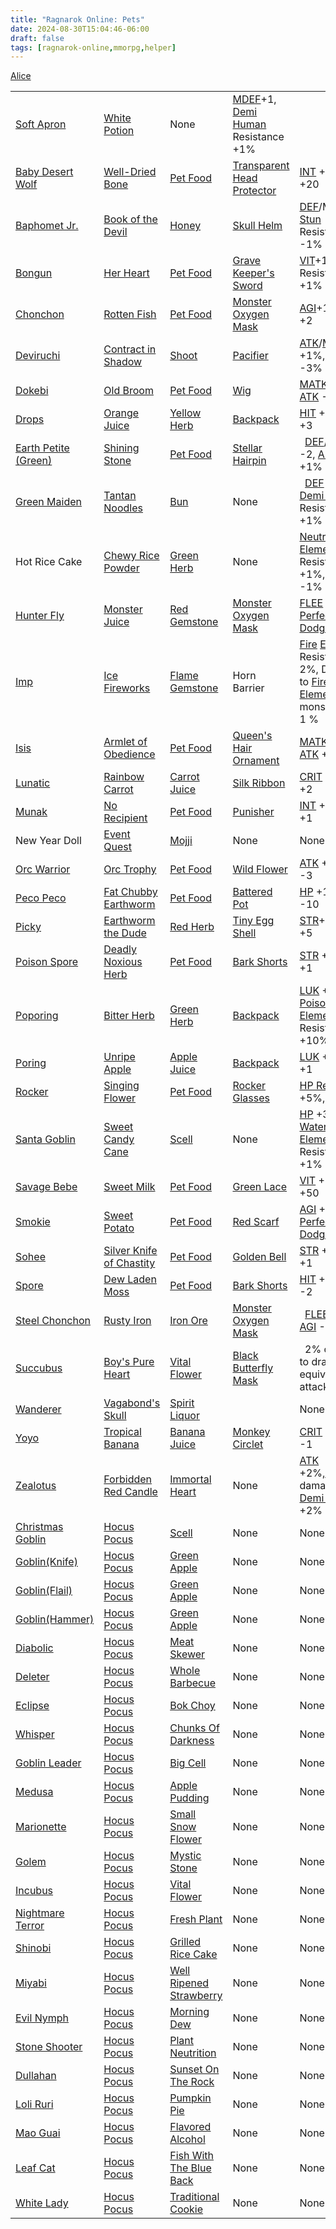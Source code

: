 ```yaml
---
title: "Ragnarok Online: Pets"
date: 2024-08-30T15:04:46-06:00
draft: false
tags: [ragnarok-online,mmorpg,helper]
---
```

<!DOCTYPE HTML>
<table class="pets>

<tbody><tr>
<th> Monster </th>
<th> Taming Item </th>
<th> Food </th>
<th> Accessory </th>
<th> Bonus(es)
</th></tr>
<tr>

<td><span class="plainlinks"><a rel="nofollow" class="external text" href="https://cp.arcadia-online.org/monster/view/?id=1275">Alice</a></span></td>

<td><span class="plainlinks"><a rel="nofollow" class="external text" href="https://cp.arcadia-online.org/item/view/?id=661">Soft Apron</a></span></td>

<td><span class="plainlinks"><a rel="nofollow" class="external text" href="https://cp.arcadia-online.org/item/view/?id=504">White Potion</a></span></td>

<td>None </td>

<td> <a href="/web/20181205000435/http://wiki.originsro.org/wiki/MDEF" title="MDEF" class="mw-redirect">MDEF</a>+1, <a href="/web/20181205000435/http://wiki.originsro.org/wiki/Demi_Human" title="Demi Human">Demi Human</a> Resistance +1%

</td></tr>

<tr>

<td><span class="plainlinks"><a rel="nofollow" class="external text" href="https://cp.arcadia-online.org/monster/view/?id=1107">Baby Desert Wolf</a></span></td>

<td><span class="plainlinks"><a rel="nofollow" class="external text" href="https://cp.arcadia-online.org/item/view/?id=628">Well-Dried Bone</a></span></td>

<td><span class="plainlinks"><a rel="nofollow" class="external text" href="https://cp.arcadia-online.org/item/view/?id=537">Pet Food</a></span></td>

<td><span class="plainlinks"><a rel="nofollow" class="external text" href="https://cp.arcadia-online.org/item/view/?id=10003">Transparent Head Protector</a></span> </td>

<td> <a href="/web/20181205000435/http://wiki.originsro.org/wiki/INT" title="INT" class="mw-redirect">INT</a> +1, <a href="/web/20181205000435/http://wiki.originsro.org/wiki/SP" title="SP">SP</a> +20

</td></tr>

<tr>

<td><span class="plainlinks"><a rel="nofollow" class="external text" href="https://cp.arcadia-online.org/monster/view/?id=1101">Baphomet Jr.</a></span></td>

<td><span class="plainlinks"><a rel="nofollow" class="external text" href="https://cp.arcadia-online.org/item/view/?id=642">Book of the Devil</a></span></td>

<td><span class="plainlinks"><a rel="nofollow" class="external text" href="https://cp.arcadia-online.org/item/view/?id=518">Honey</a></span></td>

<td><span class="plainlinks"><a rel="nofollow" class="external text" href="https://cp.arcadia-online.org/item/view/?id=10001">Skull Helm</a></span> </td>

<td> <a href="/web/20181205000435/http://wiki.originsro.org/wiki/DEF" title="DEF">DEF</a>/MDEF+1, <a href="/web/20181205000435/http://wiki.originsro.org/wiki/Stun" title="Stun" class="mw-redirect">Stun</a> Resistance -1%

</td></tr>

<tr>

<td><span class="plainlinks"><a rel="nofollow" class="external text" href="https://cp.arcadia-online.org/monster/view/?id=1188">Bongun</a></span></td>

<td><span class="plainlinks"><a rel="nofollow" class="external text" href="https://cp.arcadia-online.org/item/view/?id=659">Her Heart</a></span></td>

<td><span class="plainlinks"><a rel="nofollow" class="external text" href="https://cp.arcadia-online.org/item/view/?id=537">Pet Food</a></span></td>

<td><span class="plainlinks"><a rel="nofollow" class="external text" href="https://cp.arcadia-online.org/item/view/?id=10020">Grave Keeper's Sword</a></span> </td>

<td> <a href="/web/20181205000435/http://wiki.originsro.org/wiki/VIT" title="VIT" class="mw-redirect">VIT</a>+1, <a href="/web/20181205000435/http://wiki.originsro.org/wiki/Stun" title="Stun" class="mw-redirect">Stun</a> Resistance +1%

</td></tr>

<tr>

<td><span class="plainlinks"><a rel="nofollow" class="external text" href="https://cp.arcadia-online.org/monster/view/?id=1011">Chonchon</a></span></td>

<td><span class="plainlinks"><a rel="nofollow" class="external text" href="https://cp.arcadia-online.org/item/view/?id=624">Rotten Fish</a></span></td>

<td><span class="plainlinks"><a rel="nofollow" class="external text" href="https://cp.arcadia-online.org/item/view/?id=537">Pet Food</a></span></td>

<td><span class="plainlinks"><a rel="nofollow" class="external text" href="https://cp.arcadia-online.org/item/view/?id=10002">Monster Oxygen Mask</a></span> </td>

<td> <a href="/web/20181205000435/http://wiki.originsro.org/wiki/AGI" title="AGI" class="mw-redirect">AGI</a>+1, <a href="/web/20181205000435/http://wiki.originsro.org/wiki/FLEE" title="FLEE">FLEE</a> +2

</td></tr>

<tr>

<td><span class="plainlinks"><a rel="nofollow" class="external text" href="https://cp.arcadia-online.org/monster/view/?id=1109">Deviruchi</a></span></td>

<td><span class="plainlinks"><a rel="nofollow" class="external text" href="https://cp.arcadia-online.org/item/view/?id=641">Contract in Shadow</a></span></td>

<td><span class="plainlinks"><a rel="nofollow" class="external text" href="https://cp.arcadia-online.org/item/view/?id=711">Shoot</a></span></td>

<td><span class="plainlinks"><a rel="nofollow" class="external text" href="https://cp.arcadia-online.org/item/view/?id=10004">Pacifier</a></span> </td>

<td> <a href="/web/20181205000435/http://wiki.originsro.org/wiki/ATK" title="ATK" class="mw-redirect">ATK</a>/<a href="/web/20181205000435/http://wiki.originsro.org/wiki/MATK" title="MATK" class="mw-redirect">MATK</a> +1%, <a href="/web/20181205000435/http://wiki.originsro.org/wiki/HP" title="HP" class="mw-redirect">HP</a>/<a href="/web/20181205000435/http://wiki.originsro.org/wiki/SP" title="SP">SP</a> -3%

</td></tr>

<tr>

<td><span class="plainlinks"><a rel="nofollow" class="external text" href="https://cp.arcadia-online.org/monster/view/?id=1110">Dokebi</a></span></td>

<td><span class="plainlinks"><a rel="nofollow" class="external text" href="https://cp.arcadia-online.org/item/view/?id=637">Old Broom</a></span></td>

<td><span class="plainlinks"><a rel="nofollow" class="external text" href="https://cp.arcadia-online.org/item/view/?id=537">Pet Food</a></span></td>

<td><span class="plainlinks"><a rel="nofollow" class="external text" href="https://cp.arcadia-online.org/item/view/?id=10005">Wig</a></span> </td>

<td> <a href="/web/20181205000435/http://wiki.originsro.org/wiki/MATK" title="MATK" class="mw-redirect">MATK</a> +1%, <a href="/web/20181205000435/http://wiki.originsro.org/wiki/ATK" title="ATK" class="mw-redirect">ATK</a> -1%

</td></tr>

<tr>

<td><span class="plainlinks"><a rel="nofollow" class="external text" href="https://cp.arcadia-online.org/monster/view/?id=1113">Drops</a></span></td>

<td><span class="plainlinks"><a rel="nofollow" class="external text" href="https://cp.arcadia-online.org/item/view/?id=620">Orange Juice</a></span></td>

<td><span class="plainlinks"><a rel="nofollow" class="external text" href="https://cp.arcadia-online.org/item/view/?id=508">Yellow Herb</a></span></td>

<td><span class="plainlinks"><a rel="nofollow" class="external text" href="https://cp.arcadia-online.org/item/view/?id=10013">Backpack</a></span> </td>

<td> <a href="/web/20181205000435/http://wiki.originsro.org/wiki/HIT" title="HIT" class="mw-redirect">HIT</a> +3, <a href="/web/20181205000435/http://wiki.originsro.org/wiki/ATK" title="ATK" class="mw-redirect">ATK</a> +3

</td></tr>

<tr>

<td><span class="plainlinks"><a rel="nofollow" class="external text" href="https://cp.arcadia-online.org/monster/view/?id=1155">Earth Petite (Green)</a></span></td>

<td><span class="plainlinks"><a rel="nofollow" class="external text" href="https://cp.arcadia-online.org/item/view/?id=640">Shining Stone</a></span></td>

<td><span class="plainlinks"><a rel="nofollow" class="external text" href="https://cp.arcadia-online.org/item/view/?id=537">Pet Food</a></span></td>

<td><span class="plainlinks"><a rel="nofollow" class="external text" href="https://cp.arcadia-online.org/item/view/?id=10011">Stellar Hairpin</a></span> </td>

<td>  <a href="/web/20181205000435/http://wiki.originsro.org/wiki/DEF" title="DEF">DEF</a>/<a href="/web/20181205000435/http://wiki.originsro.org/wiki/MDEF" title="MDEF" class="mw-redirect">MDEF</a> -2, <a href="/web/20181205000435/http://wiki.originsro.org/wiki/ASPD" title="ASPD">ASPD</a> +1%

</td></tr>

<tr>

<td><span class="plainlinks"><a rel="nofollow" class="external text" href="https://cp.arcadia-online.org/monster/view/?id=1631">Green Maiden</a></span></td>

<td><span class="plainlinks"><a rel="nofollow" class="external text" href="https://cp.arcadia-online.org/item/view/?id=12395">Tantan Noodles</a></span></td>

<td><span class="plainlinks"><a rel="nofollow" class="external text" href="https://cp.arcadia-online.org/item/view/?id=6115">Bun</a></span></td>

<td>None</td>

<td>  <a href="/web/20181205000435/http://wiki.originsro.org/wiki/DEF" title="DEF">DEF</a> +1, <a href="/web/20181205000435/http://wiki.originsro.org/wiki/Demi_Human" title="Demi Human">Demi Human</a> Resistance +1%

</td></tr>

<tr>

<td> Hot Rice Cake</td>

<td><a href="/web/20181205000435/http://wiki.originsro.org/wiki/Harvest_Moon_Festival_Event_(2009/09/29)_%7E_(2009/10/13)" title="Harvest Moon Festival Event (2009/09/29) ~ (2009/10/13)">Chewy Rice Powder</a></td>

<td><span class="plainlinks"><a rel="nofollow" class="external text" href="https://cp.arcadia-online.org/item/view/?id=511">Green Herb</a></span></td>

<td>None </td>

<td> <a href="/web/20181205000435/http://wiki.originsro.org/wiki/Neutral" title="Neutral">Neutral</a> <a href="/web/20181205000435/http://wiki.originsro.org/wiki/Element" title="Element">Element</a> Resistance +1%, <a href="/web/20181205000435/http://wiki.originsro.org/wiki/HP" title="HP" class="mw-redirect">HP</a> -1%

</td></tr>

<tr>

<td><span class="plainlinks"><a rel="nofollow" class="external text" href="https://cp.arcadia-online.org/monster/view/?id=1035">Hunter Fly</a></span></td>

<td><span class="plainlinks"><a rel="nofollow" class="external text" href="https://cp.arcadia-online.org/item/view/?id=626">Monster Juice</a></span></td>

<td><span class="plainlinks"><a rel="nofollow" class="external text" href="https://cp.arcadia-online.org/item/view/?id=716">Red Gemstone</a></span></td>

<td><span class="plainlinks"><a rel="nofollow" class="external text" href="https://cp.arcadia-online.org/item/view/?id=10002">Monster Oxygen Mask</a></span> </td>

<td> <a href="/web/20181205000435/http://wiki.originsro.org/wiki/FLEE" title="FLEE">FLEE</a> -5, <a href="/web/20181205000435/http://wiki.originsro.org/wiki/Perfect_Dodge" title="Perfect Dodge">Perfect Dodge</a> +2

</td></tr>

<tr>

<td><span class="plainlinks"><a rel="nofollow" class="external text" href="https://cp.arcadia-online.org/monster/view/?id=1837">Imp</a></span></td>

<td><span class="plainlinks"><a rel="nofollow" class="external text" href="https://cp.arcadia-online.org/item/view/?id=12374">Ice Fireworks</a></span></td>

<td><span class="plainlinks"><a rel="nofollow" class="external text" href="https://cp.arcadia-online.org/item/view/?id=6114">Flame Gemstone</a></span></td>

<td>Horn Barrier </td>

<td> <a href="/web/20181205000435/http://wiki.originsro.org/wiki/Fire" title="Fire">Fire</a> <a href="/web/20181205000435/http://wiki.originsro.org/wiki/Element" title="Element">Element</a> Resistance + 2%, Damage to <a href="/web/20181205000435/http://wiki.originsro.org/wiki/Fire" title="Fire">Fire</a> <a href="/web/20181205000435/http://wiki.originsro.org/wiki/Element" title="Element">Element</a> monster + 1&nbsp;%

</td></tr>

<tr>

<td><span class="plainlinks"><a rel="nofollow" class="external text" href="https://cp.arcadia-online.org/monster/view/?id=1029">Isis</a></span></td>

<td><span class="plainlinks"><a rel="nofollow" class="external text" href="https://cp.arcadia-online.org/item/view/?id=639">Armlet of Obedience</a></span></td>

<td><span class="plainlinks"><a rel="nofollow" class="external text" href="https://cp.arcadia-online.org/item/view/?id=537">Pet Food</a></span></td>

<td><span class="plainlinks"><a rel="nofollow" class="external text" href="https://cp.arcadia-online.org/item/view/?id=10006">Queen's Hair Ornament</a></span> </td>

<td> <a href="/web/20181205000435/http://wiki.originsro.org/wiki/MATK" title="MATK" class="mw-redirect">MATK</a> -1%, <a href="/web/20181205000435/http://wiki.originsro.org/wiki/ATK" title="ATK" class="mw-redirect">ATK</a> +1%

</td></tr>

<tr>

<td><span class="plainlinks"><a rel="nofollow" class="external text" href="https://cp.arcadia-online.org/monster/view/?id=1063">Lunatic</a></span></td>

<td><span class="plainlinks"><a rel="nofollow" class="external text" href="https://cp.arcadia-online.org/item/view/?id=622">Rainbow Carrot</a></span></td>

<td><span class="plainlinks"><a rel="nofollow" class="external text" href="https://cp.arcadia-online.org/item/view/?id=534">Carrot Juice</a></span></td>

<td><span class="plainlinks"><a rel="nofollow" class="external text" href="https://cp.arcadia-online.org/item/view/?id=10007">Silk Ribbon</a></span> </td>

<td> <a href="/web/20181205000435/http://wiki.originsro.org/wiki/CRIT" title="CRIT" class="mw-redirect">CRIT</a> +2, <a href="/web/20181205000435/http://wiki.originsro.org/wiki/ATK" title="ATK" class="mw-redirect">ATK</a> +2

</td></tr>

<tr>

<td><span class="plainlinks"><a rel="nofollow" class="external text" href="https://cp.arcadia-online.org/monster/view/?id=1026">Munak</a></span></td>

<td><span class="plainlinks"><a rel="nofollow" class="external text" href="https://cp.arcadia-online.org/item/view/?id=636">No Recipient</a></span></td>

<td><span class="plainlinks"><a rel="nofollow" class="external text" href="https://cp.arcadia-online.org/item/view/?id=537">Pet Food</a></span></td>

<td><span class="plainlinks"><a rel="nofollow" class="external text" href="https://cp.arcadia-online.org/item/view/?id=10008">Punisher</a></span> </td>

<td> <a href="/web/20181205000435/http://wiki.originsro.org/wiki/INT" title="INT" class="mw-redirect">INT</a> +1, <a href="/web/20181205000435/http://wiki.originsro.org/wiki/DEF" title="DEF">DEF</a> +1

</td></tr>

<tr>

<td>New Year Doll</td>

<td><a href="/web/20181205000435/http://wiki.originsro.org/wiki/Lunar_New_Year_Event_(2008/02/05)_%7E_(2008/02/12)" title="Lunar New Year Event (2008/02/05) ~ (2008/02/12)">Event Quest</a></td>

<td><span class="plainlinks"><a rel="nofollow" class="external text" href="https://cp.arcadia-online.org/item/view/?id=554">Mojji</a></span></td>

<td>None </td>

<td> None

</td></tr>

<tr>

<td><span class="plainlinks"><a rel="nofollow" class="external text" href="https://cp.arcadia-online.org/monster/view/?id=1023">Orc Warrior</a></span></td>

<td><span class="plainlinks"><a rel="nofollow" class="external text" href="https://cp.arcadia-online.org/item/view/?id=635">Orc Trophy</a></span></td>

<td><span class="plainlinks"><a rel="nofollow" class="external text" href="https://cp.arcadia-online.org/item/view/?id=537">Pet Food</a></span></td>

<td><span class="plainlinks"><a rel="nofollow" class="external text" href="https://cp.arcadia-online.org/item/view/?id=10009">Wild Flower</a></span> </td>

<td> <a href="/web/20181205000435/http://wiki.originsro.org/wiki/ATK" title="ATK" class="mw-redirect">ATK</a> +10, <a href="/web/20181205000435/http://wiki.originsro.org/wiki/DEF" title="DEF">DEF</a> -3

</td></tr>

<tr>

<td><span class="plainlinks"><a rel="nofollow" class="external text" href="https://cp.arcadia-online.org/monster/view/?id=1019">Peco Peco</a></span></td>

<td><span class="plainlinks"><a rel="nofollow" class="external text" href="https://cp.arcadia-online.org/item/view/?id=632">Fat Chubby Earthworm</a></span></td>

<td><span class="plainlinks"><a rel="nofollow" class="external text" href="https://cp.arcadia-online.org/item/view/?id=537">Pet Food</a></span></td>

<td><span class="plainlinks"><a rel="nofollow" class="external text" href="https://cp.arcadia-online.org/item/view/?id=10010">Battered Pot</a></span> </td>

<td> <a href="/web/20181205000435/http://wiki.originsro.org/wiki/HP" title="HP" class="mw-redirect">HP</a> +150, <a href="/web/20181205000435/http://wiki.originsro.org/wiki/SP" title="SP">SP</a> -10

</td></tr>

<tr>

<td><span class="plainlinks"><a rel="nofollow" class="external text" href="https://cp.arcadia-online.org/monster/view/?id=1049">Picky</a></span></td>

<td><span class="plainlinks"><a rel="nofollow" class="external text" href="https://cp.arcadia-online.org/item/view/?id=623">Earthworm the Dude</a></span></td>

<td><span class="plainlinks"><a rel="nofollow" class="external text" href="https://cp.arcadia-online.org/item/view/?id=507">Red Herb</a></span></td>

<td><span class="plainlinks"><a rel="nofollow" class="external text" href="https://cp.arcadia-online.org/item/view/?id=10012">Tiny Egg Shell</a></span> </td>

<td> <a href="/web/20181205000435/http://wiki.originsro.org/wiki/STR" title="STR" class="mw-redirect">STR</a>+1, <a href="/web/20181205000435/http://wiki.originsro.org/wiki/ATK" title="ATK" class="mw-redirect">ATK</a> +5

</td></tr>

<tr>

<td><span class="plainlinks"><a rel="nofollow" class="external text" href="https://cp.arcadia-online.org/monster/view/?id=1077">Poison Spore</a></span></td>

<td><span class="plainlinks"><a rel="nofollow" class="external text" href="https://cp.arcadia-online.org/item/view/?id=631">Deadly Noxious Herb</a></span></td>

<td><span class="plainlinks"><a rel="nofollow" class="external text" href="https://cp.arcadia-online.org/item/view/?id=537">Pet Food</a></span></td>

<td><span class="plainlinks"><a rel="nofollow" class="external text" href="https://cp.arcadia-online.org/item/view/?id=10017">Bark Shorts</a></span> </td>

<td> <a href="/web/20181205000435/http://wiki.originsro.org/wiki/STR" title="STR" class="mw-redirect">STR</a> +1, <a href="/web/20181205000435/http://wiki.originsro.org/wiki/INT" title="INT" class="mw-redirect">INT</a> +1

</td></tr>

<tr>

<td><span class="plainlinks"><a rel="nofollow" class="external text" href="https://cp.arcadia-online.org/monster/view/?id=1031">Poporing</a></span></td>

<td><span class="plainlinks"><a rel="nofollow" class="external text" href="https://cp.arcadia-online.org/item/view/?id=621">Bitter Herb</a></span></td>

<td><span class="plainlinks"><a rel="nofollow" class="external text" href="https://cp.arcadia-online.org/item/view/?id=511">Green Herb</a></span></td>

<td><span class="plainlinks"><a rel="nofollow" class="external text" href="https://cp.arcadia-online.org/item/view/?id=10013">Backpack</a></span> </td>

<td> <a href="/web/20181205000435/http://wiki.originsro.org/wiki/LUK" title="LUK" class="mw-redirect">LUK</a> +2, <a href="/web/20181205000435/http://wiki.originsro.org/wiki/Poison" title="Poison">Poison</a> <a href="/web/20181205000435/http://wiki.originsro.org/wiki/Element" title="Element">Element</a> Resistance +10%

</td></tr>

<tr>

<td><span class="plainlinks"><a rel="nofollow" class="external text" href="https://cp.arcadia-online.org/monster/view/?id=1002">Poring</a></span></td>

<td><span class="plainlinks"><a rel="nofollow" class="external text" href="https://cp.arcadia-online.org/item/view/?id=619">Unripe Apple</a></span></td>

<td><span class="plainlinks"><a rel="nofollow" class="external text" href="https://cp.arcadia-online.org/item/view/?id=531">Apple Juice</a></span></td>

<td><span class="plainlinks"><a rel="nofollow" class="external text" href="https://cp.arcadia-online.org/item/view/?id=10013">Backpack</a></span> </td>

<td> <a href="/web/20181205000435/http://wiki.originsro.org/wiki/LUK" title="LUK" class="mw-redirect">LUK</a> +2, <a href="/web/20181205000435/http://wiki.originsro.org/wiki/CRIT" title="CRIT" class="mw-redirect">CRIT</a> +1

</td></tr>

<tr>

<td><span class="plainlinks"><a rel="nofollow" class="external text" href="https://cp.arcadia-online.org/monster/view/?id=1052">Rocker</a></span></td>

<td><span class="plainlinks"><a rel="nofollow" class="external text" href="https://cp.arcadia-online.org/item/view/?id=629">Singing Flower</a></span></td>

<td><span class="plainlinks"><a rel="nofollow" class="external text" href="https://cp.arcadia-online.org/item/view/?id=537">Pet Food</a></span></td>

<td><span class="plainlinks"><a rel="nofollow" class="external text" href="https://cp.arcadia-online.org/item/view/?id=10014">Rocker Glasses</a></span> </td>

<td> <a href="/web/20181205000435/http://wiki.originsro.org/wiki/HP_Recovery" title="HP Recovery">HP Recovery</a> +5%, <a href="/web/20181205000435/http://wiki.originsro.org/wiki/HP" title="HP" class="mw-redirect">HP</a> +25

</td></tr>

<tr>

<td><span class="plainlinks"><a rel="nofollow" class="external text" href="https://cp.arcadia-online.org/monster/view/?id=1245">Santa Goblin</a></span></td>

<td><span class="plainlinks"><a rel="nofollow" class="external text" href="https://cp.arcadia-online.org/item/view/?id=12225">Sweet Candy Cane</a></span></td>

<td><span class="plainlinks"><a rel="nofollow" class="external text" href="https://cp.arcadia-online.org/item/view/?id=911">Scell</a></span></td>

<td>None </td>

<td> <a href="/web/20181205000435/http://wiki.originsro.org/wiki/HP" title="HP" class="mw-redirect">HP</a> +30, <a href="/web/20181205000435/http://wiki.originsro.org/wiki/Water" title="Water">Water</a> <a href="/web/20181205000435/http://wiki.originsro.org/wiki/Element" title="Element">Element</a> Resistance +1%

</td></tr>

<tr>

<td><span class="plainlinks"><a rel="nofollow" class="external text" href="https://cp.arcadia-online.org/monster/view/?id=1167">Savage Bebe</a></span></td>

<td><span class="plainlinks"><a rel="nofollow" class="external text" href="https://cp.arcadia-online.org/item/view/?id=627">Sweet Milk</a></span></td>

<td><span class="plainlinks"><a rel="nofollow" class="external text" href="https://cp.arcadia-online.org/item/view/?id=537">Pet Food</a></span></td>

<td><span class="plainlinks"><a rel="nofollow" class="external text" href="https://cp.arcadia-online.org/item/view/?id=10015">Green Lace</a></span> </td>

<td> <a href="/web/20181205000435/http://wiki.originsro.org/wiki/VIT" title="VIT" class="mw-redirect">VIT</a> +1, <a href="/web/20181205000435/http://wiki.originsro.org/wiki/HP" title="HP" class="mw-redirect">HP</a> +50

</td></tr>

<tr>

<td><span class="plainlinks"><a rel="nofollow" class="external text" href="https://cp.arcadia-online.org/monster/view/?id=1056">Smokie</a></span></td>

<td><span class="plainlinks"><a rel="nofollow" class="external text" href="https://cp.arcadia-online.org/item/view/?id=633">Sweet Potato</a></span></td>

<td><span class="plainlinks"><a rel="nofollow" class="external text" href="https://cp.arcadia-online.org/item/view/?id=537">Pet Food</a></span></td>

<td><span class="plainlinks"><a rel="nofollow" class="external text" href="https://cp.arcadia-online.org/item/view/?id=10019">Red Scarf</a></span> </td>

<td> <a href="/web/20181205000435/http://wiki.originsro.org/wiki/AGI" title="AGI" class="mw-redirect">AGI</a> +1, <a href="/web/20181205000435/http://wiki.originsro.org/wiki/Perfect_Dodge" title="Perfect Dodge">Perfect Dodge</a> +1

</td></tr>

<tr>

<td><span class="plainlinks"><a rel="nofollow" class="external text" href="https://cp.arcadia-online.org/monster/view/?id=1170">Sohee</a></span></td>

<td><span class="plainlinks"><a rel="nofollow" class="external text" href="https://cp.arcadia-online.org/item/view/?id=638">Silver Knife of Chastity</a></span></td>

<td><span class="plainlinks"><a rel="nofollow" class="external text" href="https://cp.arcadia-online.org/item/view/?id=537">Pet Food</a></span></td>

<td><span class="plainlinks"><a rel="nofollow" class="external text" href="https://cp.arcadia-online.org/item/view/?id=10016">Golden Bell</a></span> </td>

<td> <a href="/web/20181205000435/http://wiki.originsro.org/wiki/STR" title="STR" class="mw-redirect">STR</a> +1, <a href="/web/20181205000435/http://wiki.originsro.org/wiki/DEX" title="DEX" class="mw-redirect">DEX</a> +1

</td></tr>

<tr>

<td><span class="plainlinks"><a rel="nofollow" class="external text" href="https://cp.arcadia-online.org/monster/view/?id=1014">Spore</a></span></td>

<td><span class="plainlinks"><a rel="nofollow" class="external text" href="https://cp.arcadia-online.org/item/view/?id=630">Dew Laden Moss</a></span></td>

<td><span class="plainlinks"><a rel="nofollow" class="external text" href="https://cp.arcadia-online.org/item/view/?id=537">Pet Food</a></span></td>

<td><span class="plainlinks"><a rel="nofollow" class="external text" href="https://cp.arcadia-online.org/item/view/?id=10017">Bark Shorts</a></span> </td>

<td> <a href="/web/20181205000435/http://wiki.originsro.org/wiki/HIT" title="HIT" class="mw-redirect">HIT</a> +5, <a href="/web/20181205000435/http://wiki.originsro.org/wiki/ATK" title="ATK" class="mw-redirect">ATK</a> -2

</td></tr>

<tr>

<td><span class="plainlinks"><a rel="nofollow" class="external text" href="https://cp.arcadia-online.org/monster/view/?id=1042">Steel Chonchon</a></span></td>

<td><span class="plainlinks"><a rel="nofollow" class="external text" href="https://cp.arcadia-online.org/item/view/?id=625">Rusty Iron</a></span></td>

<td><span class="plainlinks"><a rel="nofollow" class="external text" href="https://cp.arcadia-online.org/item/view/?id=1002">Iron Ore</a></span></td>

<td><span class="plainlinks"><a rel="nofollow" class="external text" href="https://cp.arcadia-online.org/item/view/?id=10002">Monster Oxygen Mask</a></span> </td>

<td>  <a href="/web/20181205000435/http://wiki.originsro.org/wiki/FLEE" title="FLEE">FLEE</a> +6, <a href="/web/20181205000435/http://wiki.originsro.org/wiki/AGI" title="AGI" class="mw-redirect">AGI</a> -1

</td></tr>

<tr>

<td><span class="plainlinks"><a rel="nofollow" class="external text" href="https://cp.arcadia-online.org/monster/view/?id=1370">Succubus</a></span></td>

<td><span class="plainlinks"><a rel="nofollow" class="external text" href="https://cp.arcadia-online.org/item/view/?id=12373">Boy's Pure Heart</a></span></td>

<td><span class="plainlinks"><a rel="nofollow" class="external text" href="https://cp.arcadia-online.org/item/view/?id=6113">Vital Flower</a></span></td>

<td><span class="plainlinks"><a rel="nofollow" class="external text" href="https://cp.arcadia-online.org/item/view/?id=10037">Black Butterfly Mask</a></span> </td>

<td>  2% chance to drain <a href="/web/20181205000435/http://wiki.originsro.org/wiki/HP" title="HP" class="mw-redirect">HP</a> equivalent to attack

</td></tr>

<tr>

<td> <span class="plainlinks"><a rel="nofollow" class="external text" href="https://cp.arcadia-online.org/monster/view/?id=1208">Wanderer</a></span> </td>

<td> <span class="plainlinks"><a rel="nofollow" class="external text" href="https://cp.arcadia-online.org/item/view/?id=4574">Vagabond's Skull</a></span> </td>

<td> <span class="plainlinks"><a rel="nofollow" class="external text" href="https://cp.arcadia-online.org/item/view/?id=7824">Spirit Liquor</a></span> </td>

<td> </td>

<td> None

</td></tr>

<tr>

<td><span class="plainlinks"><a rel="nofollow" class="external text" href="https://cp.arcadia-online.org/monster/view/?id=1057">Yoyo</a></span></td>

<td><span class="plainlinks"><a rel="nofollow" class="external text" href="https://cp.arcadia-online.org/item/view/?id=634">Tropical Banana</a></span></td>

<td><span class="plainlinks"><a rel="nofollow" class="external text" href="https://cp.arcadia-online.org/item/view/?id=532">Banana Juice</a></span></td>

<td><span class="plainlinks"><a rel="nofollow" class="external text" href="https://cp.arcadia-online.org/item/view/?id=10018">Monkey Circlet</a></span> </td>

<td> <a href="/web/20181205000435/http://wiki.originsro.org/wiki/CRIT" title="CRIT" class="mw-redirect">CRIT</a> +3, <a href="/web/20181205000435/http://wiki.originsro.org/wiki/LUK" title="LUK" class="mw-redirect">LUK</a> -1

</td></tr>

<tr>

<td><span class="plainlinks"><a rel="nofollow" class="external text" href="https://cp.arcadia-online.org/monster/view/?id=1200">Zealotus</a></span></td>

<td><span class="plainlinks"><a rel="nofollow" class="external text" href="https://cp.arcadia-online.org/item/view/?id=660">Forbidden Red Candle</a></span></td>

<td><span class="plainlinks"><a rel="nofollow" class="external text" href="https://cp.arcadia-online.org/item/view/?id=929">Immortal Heart</a></span></td>

<td>None </td>

<td> <a href="/web/20181205000435/http://wiki.originsro.org/wiki/ATK" title="ATK" class="mw-redirect">ATK</a> +2%,<a href="/web/20181205000435/http://wiki.originsro.org/wiki/MATK" title="MATK" class="mw-redirect">MATK</a> damage to <a href="/web/20181205000435/http://wiki.originsro.org/wiki/Demi_Human" title="Demi Human">Demi Human</a> +2%

</td></tr>

<tr>

<td><span class="plainlinks"><a rel="nofollow" class="external text" href="https://cp.arcadia-online.org/monster/view/?id=1245">Christmas Goblin</a></span></td>

<td><a href="/web/20181205000435/http://wiki.originsro.org/wiki/Hocus_Pocus" title="Hocus Pocus" class="mw-redirect">Hocus Pocus</a></td>

<td><span class="plainlinks"><a rel="nofollow" class="external text" href="https://cp.arcadia-online.org/item/view/?id=911">Scell</a></span></td>

<td>None </td>

<td> None

</td></tr>

<tr>

<td><span class="plainlinks"><a rel="nofollow" class="external text" href="https://cp.arcadia-online.org/monster/view/?id=1122">Goblin(Knife)</a></span></td>

<td><a href="/web/20181205000435/http://wiki.originsro.org/wiki/Hocus_Pocus" title="Hocus Pocus" class="mw-redirect">Hocus Pocus</a></td>

<td><span class="plainlinks"><a rel="nofollow" class="external text" href="https://cp.arcadia-online.org/item/view/?id=7821">Green Apple</a></span></td>

<td>None </td>

<td> None

</td></tr>

<tr>

<td><span class="plainlinks"><a rel="nofollow" class="external text" href="https://cp.arcadia-online.org/monster/view/?id=1123">Goblin(Flail)</a></span></td>

<td><a href="/web/20181205000435/http://wiki.originsro.org/wiki/Hocus_Pocus" title="Hocus Pocus" class="mw-redirect">Hocus Pocus</a></td>

<td><span class="plainlinks"><a rel="nofollow" class="external text" href="https://cp.arcadia-online.org/item/view/?id=7821">Green Apple</a></span></td>

<td>None </td>

<td> None

</td></tr>

<tr>

<td><span class="plainlinks"><a rel="nofollow" class="external text" href="https://cp.arcadia-online.org/monster/view/?id=1125">Goblin(Hammer)</a></span></td>

<td><a href="/web/20181205000435/http://wiki.originsro.org/wiki/Hocus_Pocus" title="Hocus Pocus" class="mw-redirect">Hocus Pocus</a></td>

<td><span class="plainlinks"><a rel="nofollow" class="external text" href="https://cp.arcadia-online.org/item/view/?id=7821">Green Apple</a></span></td>

<td>None </td>

<td> None

</td></tr>

<tr>

<td><span class="plainlinks"><a rel="nofollow" class="external text" href="https://cp.arcadia-online.org/monster/view/?id=1382">Diabolic</a></span></td>

<td><a href="/web/20181205000435/http://wiki.originsro.org/wiki/Hocus_Pocus" title="Hocus Pocus" class="mw-redirect">Hocus Pocus</a></td>

<td><span class="plainlinks"><a rel="nofollow" class="external text" href="https://cp.arcadia-online.org/item/view/?id=7823">Meat Skewer</a></span></td>

<td>None </td>

<td> None

</td></tr>

<tr>

<td><span class="plainlinks"><a rel="nofollow" class="external text" href="https://cp.arcadia-online.org/monster/view/?id=1385">Deleter</a></span></td>

<td><a href="/web/20181205000435/http://wiki.originsro.org/wiki/Hocus_Pocus" title="Hocus Pocus" class="mw-redirect">Hocus Pocus</a></td>

<td><span class="plainlinks"><a rel="nofollow" class="external text" href="https://cp.arcadia-online.org/item/view/?id=7822">Whole Barbecue</a></span></td>

<td>None </td>

<td> None

</td></tr>

<tr>

<td><span class="plainlinks"><a rel="nofollow" class="external text" href="https://cp.arcadia-online.org/monster/view/?id=1879">Eclipse</a></span></td>

<td><a href="/web/20181205000435/http://wiki.originsro.org/wiki/Hocus_Pocus" title="Hocus Pocus" class="mw-redirect">Hocus Pocus</a></td>

<td><span class="plainlinks"><a rel="nofollow" class="external text" href="https://cp.arcadia-online.org/item/view/?id=7766">Bok Choy</a></span></td>

<td>None </td>

<td> None

</td></tr>

<tr>

<td><span class="plainlinks"><a rel="nofollow" class="external text" href="https://cp.arcadia-online.org/monster/view/?id=1179">Whisper</a></span></td>

<td><a href="/web/20181205000435/http://wiki.originsro.org/wiki/Hocus_Pocus" title="Hocus Pocus" class="mw-redirect">Hocus Pocus</a></td>

<td><span class="plainlinks"><a rel="nofollow" class="external text" href="https://cp.arcadia-online.org/item/view/?id=6100">Chunks Of Darkness</a></span></td>

<td>None </td>

<td> None

</td></tr>

<tr>

<td><span class="plainlinks"><a rel="nofollow" class="external text" href="https://cp.arcadia-online.org/monster/view/?id=1299">Goblin Leader</a></span></td>

<td><a href="/web/20181205000435/http://wiki.originsro.org/wiki/Hocus_Pocus" title="Hocus Pocus" class="mw-redirect">Hocus Pocus</a></td>

<td><span class="plainlinks"><a rel="nofollow" class="external text" href="https://cp.arcadia-online.org/item/view/?id=6104">Big Cell</a></span></td>

<td>None </td>

<td> None

</td></tr>

<tr>

<td><span class="plainlinks"><a rel="nofollow" class="external text" href="https://cp.arcadia-online.org/monster/view/?id=1148">Medusa</a></span></td>

<td><a href="/web/20181205000435/http://wiki.originsro.org/wiki/Hocus_Pocus" title="Hocus Pocus" class="mw-redirect">Hocus Pocus</a></td>

<td><span class="plainlinks"><a rel="nofollow" class="external text" href="https://cp.arcadia-online.org/item/view/?id=6108">Apple Pudding</a></span></td>

<td>None </td>

<td> None

</td></tr>

<tr>

<td><span class="plainlinks"><a rel="nofollow" class="external text" href="https://cp.arcadia-online.org/monster/view/?id=1143">Marionette</a></span></td>

<td><a href="/web/20181205000435/http://wiki.originsro.org/wiki/Hocus_Pocus" title="Hocus Pocus" class="mw-redirect">Hocus Pocus</a></td>

<td><span class="plainlinks"><a rel="nofollow" class="external text" href="https://cp.arcadia-online.org/item/view/?id=6098">Small Snow Flower</a></span></td>

<td>None </td>

<td> None

</td></tr>

<tr>

<td><span class="plainlinks"><a rel="nofollow" class="external text" href="https://cp.arcadia-online.org/monster/view/?id=1040">Golem</a></span></td>

<td><a href="/web/20181205000435/http://wiki.originsro.org/wiki/Hocus_Pocus" title="Hocus Pocus" class="mw-redirect">Hocus Pocus</a></td>

<td><span class="plainlinks"><a rel="nofollow" class="external text" href="https://cp.arcadia-online.org/item/view/?id=6111">Mystic Stone</a></span></td>

<td>None </td>

<td> None

</td></tr>

<tr>

<td><span class="plainlinks"><a rel="nofollow" class="external text" href="https://cp.arcadia-online.org/monster/view/?id=1374">Incubus</a></span></td>

<td><a href="/web/20181205000435/http://wiki.originsro.org/wiki/Hocus_Pocus" title="Hocus Pocus" class="mw-redirect">Hocus Pocus</a></td>

<td><span class="plainlinks"><a rel="nofollow" class="external text" href="https://cp.arcadia-online.org/item/view/?id=6110">Vital Flower</a></span></td>

<td>None </td>

<td> None

</td></tr>

<tr>

<td><span class="plainlinks"><a rel="nofollow" class="external text" href="https://cp.arcadia-online.org/monster/view/?id=1379">Nightmare Terror</a></span></td>

<td><a href="/web/20181205000435/http://wiki.originsro.org/wiki/Hocus_Pocus" title="Hocus Pocus" class="mw-redirect">Hocus Pocus</a></td>

<td><span class="plainlinks"><a rel="nofollow" class="external text" href="https://cp.arcadia-online.org/item/view/?id=6112">Fresh Plant</a></span></td>

<td>None </td>

<td> None

</td></tr>

<tr>

<td><span class="plainlinks"><a rel="nofollow" class="external text" href="https://cp.arcadia-online.org/monster/view/?id=1401">Shinobi</a></span></td>

<td><a href="/web/20181205000435/http://wiki.originsro.org/wiki/Hocus_Pocus" title="Hocus Pocus" class="mw-redirect">Hocus Pocus</a></td>

<td><span class="plainlinks"><a rel="nofollow" class="external text" href="https://cp.arcadia-online.org/item/view/?id=6099">Grilled Rice Cake</a></span></td>

<td>None </td>

<td> None

</td></tr>

<tr>

<td><span class="plainlinks"><a rel="nofollow" class="external text" href="https://cp.arcadia-online.org/monster/view/?id=1404">Miyabi</a></span></td>

<td><a href="/web/20181205000435/http://wiki.originsro.org/wiki/Hocus_Pocus" title="Hocus Pocus" class="mw-redirect">Hocus Pocus</a></td>

<td><span class="plainlinks"><a rel="nofollow" class="external text" href="https://cp.arcadia-online.org/item/view/?id=6106">Well Ripened Strawberry</a></span></td>

<td>None </td>

<td> None

</td></tr>

<tr>

<td><span class="plainlinks"><a rel="nofollow" class="external text" href="https://cp.arcadia-online.org/monster/view/?id=1416">Evil Nymph</a></span></td>

<td><a href="/web/20181205000435/http://wiki.originsro.org/wiki/Hocus_Pocus" title="Hocus Pocus" class="mw-redirect">Hocus Pocus</a></td>

<td><span class="plainlinks"><a rel="nofollow" class="external text" href="https://cp.arcadia-online.org/item/view/?id=6105">Morning Dew</a></span></td>

<td>None </td>

<td> None

</td></tr>

<tr>

<td><span class="plainlinks"><a rel="nofollow" class="external text" href="https://cp.arcadia-online.org/monster/view/?id=1495">Stone Shooter</a></span></td>

<td><a href="/web/20181205000435/http://wiki.originsro.org/wiki/Hocus_Pocus" title="Hocus Pocus" class="mw-redirect">Hocus Pocus</a></td>

<td><span class="plainlinks"><a rel="nofollow" class="external text" href="https://cp.arcadia-online.org/item/view/?id=6109">Plant Neutrition</a></span></td>

<td>None </td>

<td> None

</td></tr>

<tr>

<td><span class="plainlinks"><a rel="nofollow" class="external text" href="https://cp.arcadia-online.org/monster/view/?id=1504">Dullahan</a></span></td>

<td><a href="/web/20181205000435/http://wiki.originsro.org/wiki/Hocus_Pocus" title="Hocus Pocus" class="mw-redirect">Hocus Pocus</a></td>

<td><span class="plainlinks"><a rel="nofollow" class="external text" href="https://cp.arcadia-online.org/item/view/?id=6107">Sunset On The Rock</a></span></td>

<td>None </td>

<td> None

</td></tr>

<tr>

<td><span class="plainlinks"><a rel="nofollow" class="external text" href="https://cp.arcadia-online.org/monster/view/?id=1505">Loli Ruri</a></span></td>

<td><a href="/web/20181205000435/http://wiki.originsro.org/wiki/Hocus_Pocus" title="Hocus Pocus" class="mw-redirect">Hocus Pocus</a></td>

<td><span class="plainlinks"><a rel="nofollow" class="external text" href="https://cp.arcadia-online.org/item/view/?id=6097">Pumpkin Pie</a></span></td>

<td>None </td>

<td> None

</td></tr>

<tr>

<td><span class="plainlinks"><a rel="nofollow" class="external text" href="https://cp.arcadia-online.org/monster/view/?id=1513">Mao Guai</a></span></td>

<td><a href="/web/20181205000435/http://wiki.originsro.org/wiki/Hocus_Pocus" title="Hocus Pocus" class="mw-redirect">Hocus Pocus</a></td>

<td><span class="plainlinks"><a rel="nofollow" class="external text" href="https://cp.arcadia-online.org/item/view/?id=6095">Flavored Alcohol</a></span></td>

<td>None </td>

<td> None

</td></tr>

<tr>

<td><span class="plainlinks"><a rel="nofollow" class="external text" href="https://cp.arcadia-online.org/monster/view/?id=1586">Leaf Cat</a></span></td>

<td><a href="/web/20181205000435/http://wiki.originsro.org/wiki/Hocus_Pocus" title="Hocus Pocus" class="mw-redirect">Hocus Pocus</a></td>

<td><span class="plainlinks"><a rel="nofollow" class="external text" href="https://cp.arcadia-online.org/item/view/?id=6096">Fish With The Blue Back</a></span></td>

<td>None </td>

<td> None

</td></tr>

<tr>

<td><span class="plainlinks"><a rel="nofollow" class="external text" href="https://cp.arcadia-online.org/monster/view/?id=1518">White Lady</a></span></td>

<td><a href="/web/20181205000435/http://wiki.originsro.org/wiki/Hocus_Pocus" title="Hocus Pocus" class="mw-redirect">Hocus Pocus</a></td>

<td><span class="plainlinks"><a rel="nofollow" class="external text" href="https://cp.arcadia-online.org/item/view/?id=555">Traditional Cookie</a></span></td>

<td>None </td>

<td> None

</td></tr>

</tbody></table>